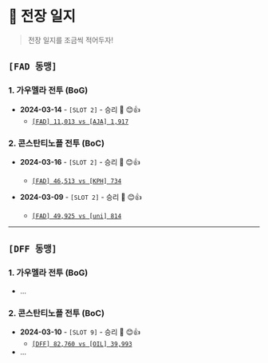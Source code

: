 # 💪 전장 일지

> 전장 일지를 조금씩 적어두자!



## `[FAD 동맹]`

### 1.  가우멜라 전투 (BoG)

* **2024-03-14** - `[SLOT 2]` - 승리 🎊 😊👍
  * [`[FAD] 11,013 vs [AJA] 1,917`](FAD/BoG/2024-03-14.md)



### 2. 콘스탄티노플 전투 (BoC)

* **2024-03-16** - `[SLOT 2]` - 승리 🎊 😊👍

  * [`[FAD] 46,513 vs [KPH] 734`](FAD/BoC/2024-03-16.md)

* **2024-03-09** - `[SLOT 2]` - 승리 🎊 😊👍

  * [`[FAD] 49,925 vs [uni] 814`](FAD/BoC/2024-03-09.md)

  



---

## `[DFF 동맹]`

### 1.  가우멜라 전투 (BoG)

* ...



### 2. 콘스탄티노플 전투 (BoC)

* **2024-03-10** - `[SLOT 9]` - 승리 🎊 😊👍
  * [`[DFF] 82,760 vs [OIL] 39,993`](DFF/BoC/2024-03-10.md)
* ...

